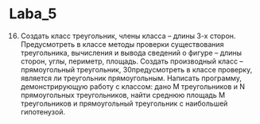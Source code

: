 # Laba_5
16. Создать класс треугольник, члены класса – длины 3-х сторон. Предусмотреть в классе методы
проверки существования треугольника, вычисления и вывода сведений о фигуре – длины сторон, углы,
периметр, площадь. Создать производный класс – прямоугольный треугольник, 30предусмотреть в
классе проверку, является ли треугольник прямоугольным. Написать программу, демонстрирующую
работу с классом: дано M треугольников и N прямоугольных треугольников, найти среднюю площадь М
треугольников и прямоугольный треугольник с наибольшей гипотенузой.
